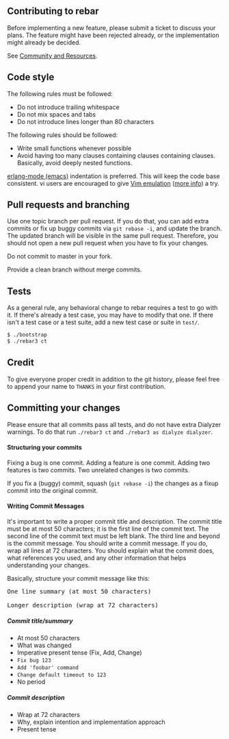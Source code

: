 Contributing to rebar
---------------------

Before implementing a new feature, please submit a ticket to discuss your plans.
The feature might have been rejected already, or the implementation might already be decided.

See [Community and Resources](README.md#community-and-resources).

Code style
----------

The following rules must be followed:
 * Do not introduce trailing whitespace
 * Do not mix spaces and tabs
 * Do not introduce lines longer than 80 characters

The following rules should be followed:
 * Write small functions whenever possible
 * Avoid having too many clauses containing clauses containing clauses.
   Basically, avoid deeply nested functions.

[erlang-mode (emacs)](http://www.erlang.org/doc/man/erlang.el.html)
indentation is preferred. This will keep the code base consistent.
vi users are encouraged to give [Vim emulation](http://emacswiki.org/emacs/Evil) ([more
info](https://gitorious.org/evil/pages/Home)) a try.

Pull requests and branching
---------------------------

Use one topic branch per pull request. If you do that, you can add extra commits or fix up
buggy commits via `git rebase -i`, and update the branch. The updated branch will be
visible in the same pull request. Therefore, you should not open a new pull request when
you have to fix your changes.

Do not commit to master in your fork.

Provide a clean branch without merge commits.

Tests
-----

As a general rule, any behavioral change to rebar requires a test to go with it. If there's
already a test case, you may have to modify that one. If there isn't a test case or a test
suite, add a new test case or suite in `test/`.

```sh
$ ./bootstrap
$ ./rebar3 ct
```

Credit
------

To give everyone proper credit in addition to the git history, please feel free to append
your name to `THANKS` in your first contribution.

Committing your changes
-----------------------

Please ensure that all commits pass all tests, and do not have extra Dialyzer warnings.
To do that run `./rebar3 ct` and `./rebar3 as dialyze dialyzer`.

#### Structuring your commits

Fixing a bug is one commit.
Adding a feature is one commit.
Adding two features is two commits.
Two unrelated changes is two commits.

If you fix a (buggy) commit, squash (`git rebase -i`) the changes as a fixup commit into
the original commit.

#### Writing Commit Messages

It's important to write a proper commit title and description. The commit title must be
at most 50 characters; it is the first line of the commit text. The second line of the
commit text must be left blank. The third line and beyond is the commit message. You
should write a commit message. If you do, wrap all lines at 72 characters. You should
explain what the commit does, what references you used, and any other information
that helps understanding your changes.

Basically, structure your commit message like this:

<pre>
One line summary (at most 50 characters)

Longer description (wrap at 72 characters)
</pre>

##### Commit title/summary

* At most 50 characters
* What was changed
* Imperative present tense (Fix, Add, Change)
 * `Fix bug 123`
 * `Add 'foobar' command`
 * `Change default timeout to 123`
* No period

##### Commit description

* Wrap at 72 characters
* Why, explain intention and implementation approach
* Present tense
